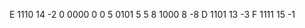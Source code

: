E   1110    14  -2
0   0000    0   0
5   0101    5   5
8   1000    8   -8
D   1101    13  -3
F   1111    15  -1